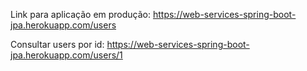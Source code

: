Link para aplicação em produção: https://web-services-spring-boot-jpa.herokuapp.com/users

Consultar users por id: https://web-services-spring-boot-jpa.herokuapp.com/users/1
